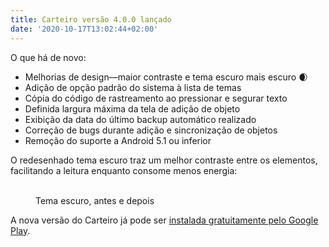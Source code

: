 ```yaml
---
title: Carteiro versão 4.0.0 lançado
date: '2020-10-17T13:02:44+02:00'
---
```


O que há de novo:

- Melhorias de design—maior contraste e tema escuro mais escuro 🌒
- Adição de opção padrão do sistema à lista de temas
- Cópia do código de rastreamento ao pressionar e segurar texto
- Definida largura máxima da tela de adição de objeto
- Exibição da data do último backup automático realizado
- Correção de bugs durante adição e sincronização de objetos
- Remoção do suporte a Android 5.1 ou inferior

O redesenhado tema escuro traz um melhor contraste entre os elementos, facilitando a leitura enquanto consome menos energia:

<figure class="image-comparison">
  <img src="/img/4-0-0-dark-theme-before.png" alt="" />
  <img src="/img/4-0-0-dark-theme-after.png" alt="" />
  <figcaption>Tema escuro, antes e depois</figcaption>
</figure>

A nova versão do Carteiro já pode ser [instalada gratuitamente pelo Google Play](https://play.google.com/store/apps/details?id=com.rbardini.carteiro).
